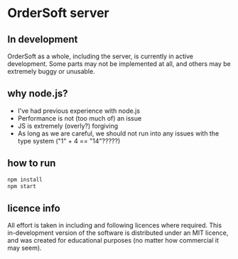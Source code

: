 
# OrderSoft server

## In development
OrderSoft as a whole, including the server, is currently in active development. Some parts may not be implemented at all, and others may be extremely buggy or unusable.

## why node.js?
* I've had previous experience with node.js
* Performance is not (too much of) an issue
* JS is extremely (overly?) forgiving
* As long as we are careful, we should not run into any issues with the type system ("1" + 4 == "14"?????)

## how to run
```sh
npm install
npm start
```

## licence info
All effort is taken in including and following licences where required. This in-development version of the software is distributed under an MIT licence, and was created for educational purposes (no matter how commercial it may seem).
